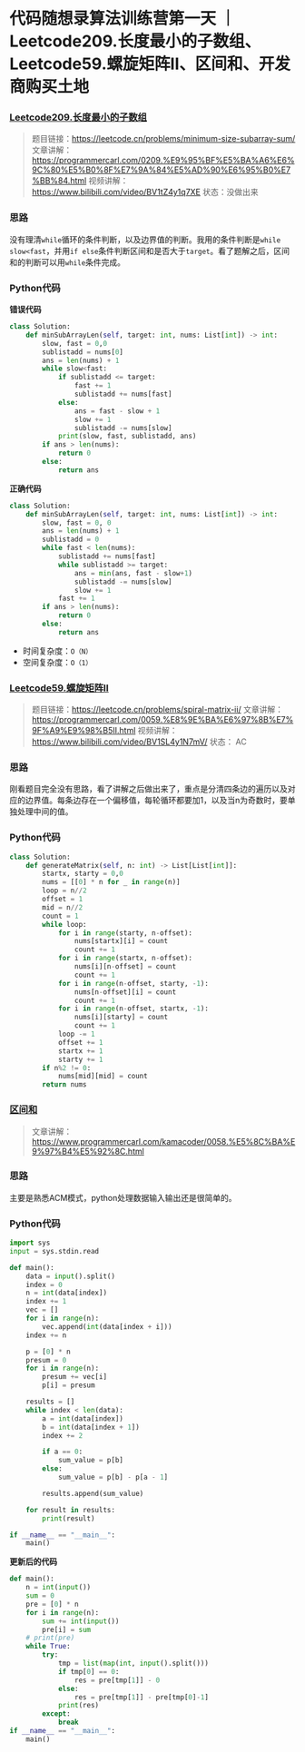 # 代码随想录算法训练营第一天 ｜Leetcode209.长度最小的子数组、Leetcode59.螺旋矩阵II、区间和、开发商购买土地

### [Leetcode209.长度最小的子数组](https://leetcode.cn/problems/minimum-size-subarray-sum/)

> 题目链接：https://leetcode.cn/problems/minimum-size-subarray-sum/
> 文章讲解：https://programmercarl.com/0209.%E9%95%BF%E5%BA%A6%E6%9C%80%E5%B0%8F%E7%9A%84%E5%AD%90%E6%95%B0%E7%BB%84.html
> 视频讲解：https://www.bilibili.com/video/BV1tZ4y1q7XE
> 状态：没做出来

### 思路

没有理清`while`循环的条件判断，以及边界值的判断。我用的条件判断是`while slow<fast`，并用`if else`条件判断区间和是否大于`target`。看了题解之后，区间和的判断可以用`while`条件完成。

### Python代码

**错误代码**

```python {.line-numbers}
class Solution:
    def minSubArrayLen(self, target: int, nums: List[int]) -> int:
        slow, fast = 0,0
        sublistadd = nums[0]
        ans = len(nums) + 1
        while slow<fast:
            if sublistadd <= target:
                fast += 1
                sublistadd += nums[fast]
            else:
                ans = fast - slow + 1
                slow += 1
                sublistadd -= nums[slow]
            print(slow, fast, sublistadd, ans)
        if ans > len(nums):
            return 0
        else:
            return ans
```

**正确代码**

```python {.line-numbers}
class Solution:
    def minSubArrayLen(self, target: int, nums: List[int]) -> int:
        slow, fast = 0, 0
        ans = len(nums) + 1
        sublistadd = 0
        while fast < len(nums):
            sublistadd += nums[fast]
            while sublistadd >= target:
                ans = min(ans, fast - slow+1)
                sublistadd -= nums[slow]
                slow += 1
            fast += 1
        if ans > len(nums):
            return 0
        else:
            return ans  
```

* 时间复杂度：`O（N）`
* 空间复杂度：`O（1）`

### [Leetcode59.螺旋矩阵II](https://leetcode.cn/problems/spiral-matrix-ii/)

> 题目链接：https://leetcode.cn/problems/spiral-matrix-ii/
文章讲解：https://programmercarl.com/0059.%E8%9E%BA%E6%97%8B%E7%9F%A9%E9%98%B5II.html
视频讲解：https://www.bilibili.com/video/BV1SL4y1N7mV/
状态： AC

### 思路

刚看题目完全没有思路，看了讲解之后做出来了，重点是分清四条边的遍历以及对应的边界值。每条边存在一个偏移值，每轮循环都要加1，以及当n为奇数时，要单独处理中间的值。

### Python代码

```python {.line-numbers}
class Solution:
    def generateMatrix(self, n: int) -> List[List[int]]:
        startx, starty = 0,0
        nums = [[0] * n for _ in range(n)]
        loop = n//2
        offset = 1
        mid = n//2
        count = 1
        while loop:
            for i in range(starty, n-offset):
                nums[startx][i] = count
                count += 1
            for i in range(startx, n-offset):
                nums[i][n-offset] = count 
                count += 1
            for i in range(n-offset, starty, -1):
                nums[n-offset][i] = count
                count += 1
            for i in range(n-offset, startx, -1):
                nums[i][starty] = count
                count += 1
            loop -= 1
            offset += 1
            startx += 1
            starty += 1
        if n%2 != 0:
            nums[mid][mid] = count
        return nums
```

### [区间和](https://kamacoder.com/problempage.php?pid=1070)

> 文章讲解：https://www.programmercarl.com/kamacoder/0058.%E5%8C%BA%E9%97%B4%E5%92%8C.html 

### 思路

主要是熟悉ACM模式，python处理数据输入输出还是很简单的。

### Python代码

```python {.line-numbers}
import sys
input = sys.stdin.read

def main():
    data = input().split()
    index = 0
    n = int(data[index])
    index += 1
    vec = []
    for i in range(n):
        vec.append(int(data[index + i]))
    index += n

    p = [0] * n
    presum = 0
    for i in range(n):
        presum += vec[i]
        p[i] = presum

    results = []
    while index < len(data):
        a = int(data[index])
        b = int(data[index + 1])
        index += 2

        if a == 0:
            sum_value = p[b]
        else:
            sum_value = p[b] - p[a - 1]

        results.append(sum_value)

    for result in results:
        print(result)

if __name__ == "__main__":
    main()
```

**更新后的代码**

```python {.line-numbers}
def main():
    n = int(input())
    sum = 0
    pre = [0] * n
    for i in range(n):
        sum += int(input())
        pre[i] = sum
    # print(pre)
    while True:
        try:
            tmp = list(map(int, input().split()))
            if tmp[0] == 0:
                res = pre[tmp[1]] - 0
            else:
                res = pre[tmp[1]] - pre[tmp[0]-1]
            print(res)
        except:
            break
if __name__ == "__main__":
    main()
```

